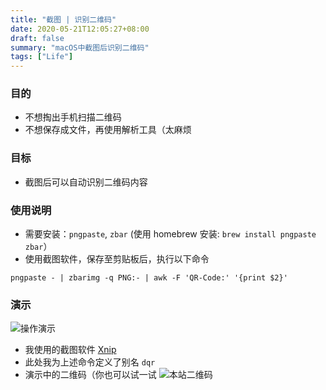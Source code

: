 ```yaml
---
title: "截图 | 识别二维码"
date: 2020-05-21T12:05:27+08:00
draft: false
summary: "macOS中截图后识别二维码"
tags: ["Life"]
---
```


### 目的

* 不想掏出手机扫描二维码
* 不想保存成文件，再使用解析工具（太麻烦

### 目标

* 截图后可以自动识别二维码内容

### 使用说明

* 需要安装：`pngpaste`, `zbar` (使用 homebrew 安装: `brew install pngpaste zbar`）
* 使用截图软件，保存至剪贴板后，执行以下命令

```
pngpaste - | zbarimg -q PNG:- | awk -F 'QR-Code:' '{print $2}'
```

### 演示

![操作演示](../resources/demo.gif)

* 我使用的截图软件 [Xnip](https://apps.apple.com/us/app/xnip-screenshot-annotation/id1221250572)
* 此处我为上述命令定义了别名 `dqr`
* 演示中的二维码（你也可以试一试
  ![本站二维码](../resources/qrcode-hiwangzi.com.png)
